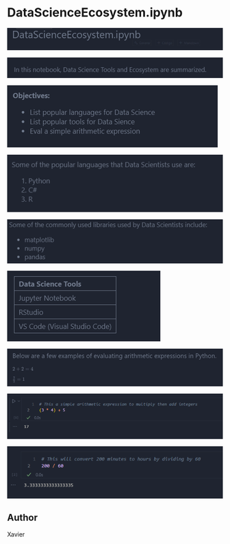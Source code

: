 # DataScienceEcosystem.ipynb

![](2-title.png)

![](3-intro.png)

![](10-objectives.png)

![](4-dslanguages.png)

![](5-dslibraries.png)

![](6-dstools.png)

![](7-introarithmetic.png)

![](8-multiplyandaddintegers.png)

![](9-hourstominutes.png)

## Author

Xavier